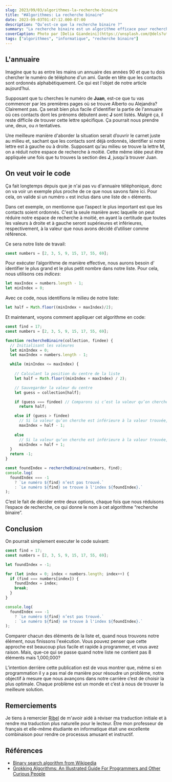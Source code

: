 ```yaml
---
slug: 2023/09/03/algorithmes-la-recherche-binaire
title: "#Algorithmes: La recherche binaire"
date: 2023-09-03T01:47:12.000-07:00
description: "Qu’est-ce que la recherche binaire ?"
summary: "La recherche binaire est un algorithme efficace pour rechercher un élément dans une liste ordonnée d'éléments."
coverCaption: Photo par [Delia Giandeini](https://unsplash.com/@dels?utm_source=unsplash&utm_medium=referral&utm_content=creditCopyText) on [Unsplash](https://unsplash.com/photos/QndYCQc_a3g?utm_source=unsplash&utm_medium=referral&utm_content=creditCopyText)
tags: ["algorithmes", "informatique", "recherche binaire"]
---
```


## L'annuaire

Imagine que tu as entre les mains un annuaire des années 90 et que tu dois chercher le numéro de téléphone d'un ami. Garde en tête que les contacts sont ordonnés alphabétiquement. Ce qui est l'objet de notre article aujourd’hui.

Supposant que tu cherches le numéro de **Juan**, est-ce que tu vas commencer par les premières pages où se trouve Alberto ou Alejandra? Clairement pas. Ça serait bien plus facile d'identifier la partie de l'annuaire où ces contacts dont les prénoms débutent avec **J** sont listés. Malgré ça, il reste difficile de trouver cette lettre spécifique. Ça pourrait nous prendre une, deux, ou *n* tentatives.

Une meilleure manière d'aborder la situation serait d’ouvrir le carnet juste au milieu et, sachant que les contacts sont déjà ordonnés, identifier si notre lettre est à gauche ou à droite. Supposant qu'au milieu se trouve la lettre M, on a réduit notre espace de recherche à moitié. Cette même idée peut être appliquée une fois que tu trouves la section des **J**, jusqu'à trouver Juan.

## On veut voir le code

Ça fait longtemps depuis que je n'ai pas vu d'annuaire téléphonique, donc on va voir un exemple plus proche de ce que nous savons faire ici. Pour cela, on valide si un numéro `x` est inclus dans une liste de `n` éléments.

Dans cet exemple, on mentionne que l’aspect le plus important est que les contacts soient  ordonnés. C'est la seule manière avec laquelle on peut réduire notre espace de recherche à moitié, en ayant la certitude que toutes les valeurs à droite et à gauche seront supérieures et inférieures, respectivement, à la valeur que nous avons décidé d’utiliser comme référence.

Ce sera notre liste de travail:

```javascript
const numbers = [2, 3, 5, 9, 15, 17, 55, 69];
```

Pour exécuter l’algorithme de manière effective, nous aurons besoin d' identifier le plus grand et le plus petit nombre dans notre liste. Pour cela, nous utilisons ces *indices*:

```javascript
let maxIndex = numbers.length - 1;
let minIndex = 0;
```

Avec ce code, nous identifions le milieu de notre liste:

```javascript
let half = Math.floor((minIndex + maxIndex)/2);
```

Et maintenant, voyons comment appliquer cet algorithme en code:

```javascript
const find = 17;
const numbers = [2, 3, 5, 9, 15, 17, 55, 69];

function rechercheBinaire(collection, findee) {
  // Initialisant les valeures
  let minIndex = 0;
  let maxIndex = numbers.length - 1;

  while (minIndex <= maxIndex) {
    
    // Calculant la position du centre de la liste
    let half = Math.floor((minIndex + maxIndex) / 2);

    // Sauvegarder la valeur du centre
    let guess = collection[half];

    if (guess === findee) // Comparons si c’est la valeur qu’on cherche
      return half;

    else if (guess > findee) 
      // Si la valeur qu’on cherche est inférieure à la valeur trouvée, on doit réduire notre range de recherche. Maintenant, notre plus grande valeur est au-dessous du centre.
      maxIndex = half - 1; 
    
    else 
      // Si la valeur qu’on cherche est inférieure à la valeur trouvée, on doit réduire notre range de recherche. Maintenant, notre plus petite valeur est au-dessus du centre.
      minIndex = half + 1;
  }
  return -1;
}

const foundIndex = rechercheBinaire(numbers, find);
console.log(
  foundIndex === -1
    ? `Le numéro ${find} n’est pas trouvé.`
    : `Le numéro ${find} se trouve à l'index ${foundIndex}.`
);
```

C’est le fait de décider entre deux options, chaque fois que nous réduisons l’espace de recherche, ce qui donne le nom à cet algorithme “recherche binaire”.

## Conclusion

On pourrait simplement executer le code suivant:

```javascript
const find = 17;
const numbers = [2, 3, 5, 9, 15, 17, 55, 69];

let foundIndex = -1;

for (let index = 0; index < numbers.length; index++) {
  if (find === numbers[index]) {
    foundIndex = index;
    break;
  }
}

console.log(
  foundIndex === -1
    ? `Le numéro ${find} n’est pas trouvé.`
    : `Le numéro ${find} se trouve à l'index ${foundIndex}.`
);
```

Comparer chacun des éléments de la liste et, quand nous trouvons notre élément, nous finissons l'exécution. Vous pouvez penser que cette approche est beaucoup plus facile et rapide à programmer, et vous avez raison. Mais, que-ce qui se passe quand notre liste ne contient pas 8 éléments mais 1,000,000?

L’intention derrière cette publication est de vous montrer que, même si en programmation il y a pas mal de manière pour résoudre un problème, notre objectif à mesure que nous avançons dans notre carrière c’est de choisir la plus optimale. Chaque problème est un monde et c’est à nous de trouver la meilleure solution.

## Remerciements

Je tiens à remercier [Ribel](https://www.instagram.com/chifaabelarbi) de m'avoir aidé à réviser ma traduction initiale et à rendre ma traduction plus naturelle pour le lecteur. Être mon professeur de français et elle-même étudiante en informatique était une excellente combinaison pour rendre ce processus amusant et instructif.

## Références

- [Binary search algorithm from Wikipedia](https://en.wikipedia.org/wiki/Binary_search_algorithm)
- [Grokking Algorithms: An Illustrated Guide For Programmers and Other Curious People](https://www.goodreads.com/book/show/22847284-grokking-algorithms-an-illustrated-guide-for-programmers-and-other-curio)
